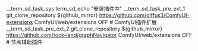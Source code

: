__term_sd_task_sys term_sd_echo "安装插件中"
__term_sd_task_pre_ext_1 git_clone_repository ${github_mirror} https://github.com/diffus3/ComfyUI-extensions ComfyUI/web/extensions OFF # ComfyUI插件扩展
__term_sd_task_pre_ext_2 git_clone_repository ${github_mirror} https://github.com/rock-land/graphNavigator ComfyUI/web/extensions OFF # 节点辅助插件